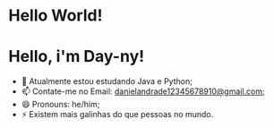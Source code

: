 <h1>Hello World!</h1>

# Hello, i'm Day-ny!

- 🔭 Atualmente estou estudando Java e Python;
- 📫 Contate-me no Email: danielandrade12345678910@gmail.com;
- 😄 Pronouns: he/him;
- ⚡ Existem mais galinhas do que pessoas no mundo.

##
